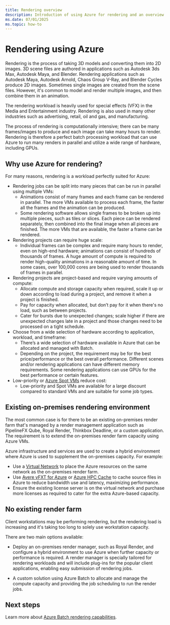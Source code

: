 ```yaml
---
title: Rendering overview
description: Introduction of using Azure for rendering and an overview of Azure Batch rendering capabilities
ms.date: 07/01/2025
ms.topic: how-to
---
```


# Rendering using Azure

Rendering is the process of taking 3D models and converting them into 2D images. 3D scene files are authored in applications such as Autodesk 3ds Max, Autodesk Maya, and Blender. Rendering applications such as Autodesk Maya, Autodesk Arnold, Chaos Group V-Ray, and Blender Cycles produce 2D images. Sometimes single images are created from the scene files. However, it's common to model and render multiple images, and then combine them in an animation.

The rendering workload is heavily used for special effects (VFX) in the Media and Entertainment industry. Rendering is also used in many other industries such as advertising, retail, oil and gas, and manufacturing.

The process of rendering is computationally intensive; there can be many frames/images to produce and each image can take many hours to render.  Rendering is therefore a perfect batch processing workload that can use Azure to run many renders in parallel and utilize a wide range of hardware, including GPUs.

## Why use Azure for rendering?

For many reasons, rendering is a workload perfectly suited for Azure:

* Rendering jobs can be split into many pieces that can be run in parallel using multiple VMs:
  * Animations consist of many frames and each frame can be rendered in parallel. The more VMs available to process each frame, the faster all the frames and the animation can be produced.
  * Some rendering software allows single frames to be broken up into multiple pieces, such as tiles or slices. Each piece can be rendered separately, then combined into the final image when all pieces are finished. The more VMs that are available, the faster a frame can be rendered.
* Rendering projects can require huge scale:
  * Individual frames can be complex and require many hours to render, even on high-end hardware; animations can consist of hundreds of thousands of frames. A huge amount of compute is required to render high-quality animations in a reasonable amount of time. In some cases, over 100,000 cores are being used to render thousands of frames in parallel.
* Rendering projects are project-based and require varying amounts of compute:
  * Allocate compute and storage capacity when required, scale it up or down according to load during a project, and remove it when a project is finished.
  * Pay for capacity when allocated, but don’t pay for it when there's no load, such as between projects.
  * Cater for bursts due to unexpected changes; scale higher if there are unexpected changes late in a project and those changes need to be processed on a tight schedule.
* Choose from a wide selection of hardware according to application, workload, and timeframe:
  * There’s a wide selection of hardware available in Azure that can be allocated and managed with Batch.
  * Depending on the project, the requirement may be for the best price/performance or the best overall performance. Different scenes and/or rendering applications can have different memory requirements. Some rendering applications can use GPUs for the best performance or certain features. 
* Low-priority or [Azure Spot VMs](https://azure.microsoft.com/pricing/spot/) reduce cost:
  * Low-priority and Spot VMs are available for a large discount compared to standard VMs and are suitable for some job types.
  
## Existing on-premises rendering environment

The most common case is for there to be an existing on-premises render farm that's managed by a render management application such as PipelineFX Qube, Royal Render, Thinkbox Deadline, or a custom application. The requirement is to extend the on-premises render farm capacity using Azure VMs.

Azure infrastructure and services are used to create a hybrid environment where Azure is used to supplement the on-premises capacity. For example:

* Use a [Virtual Network](../virtual-network/virtual-networks-overview.md) to place the Azure resources on the same network as the on-premises render farm.
* Use [Avere vFXT for Azure](../avere-vfxt/avere-vfxt-overview.md) or [Azure HPC Cache](../hpc-cache/hpc-cache-overview.md) to cache source files in Azure to reduce bandwidth use and latency, maximizing performance.
* Ensure the existing license server is on the virtual network and purchase more licenses as required to cater for the extra Azure-based capacity.

## No existing render farm

Client workstations may be performing rendering, but the rendering load is increasing and it's taking too long to solely use workstation capacity.

There are two main options available:

* Deploy an on-premises render manager, such as Royal Render, and configure a hybrid environment to use Azure when further capacity or performance is required. A render manager is specially tailored for rendering workloads and will include plug-ins for the popular client applications, enabling easy submission of rendering jobs.

* A custom solution using Azure Batch to allocate and manage the compute capacity and providing the job scheduling to run the render jobs.

## Next steps

Learn more about [Azure Batch rendering capabilities](batch-rendering-functionality.md).

